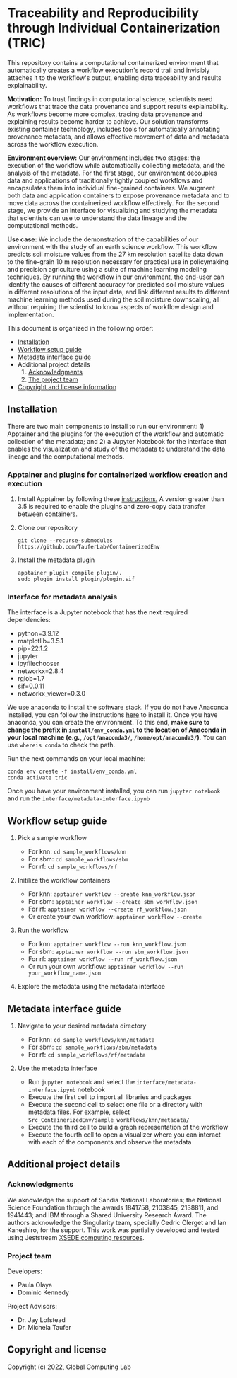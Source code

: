 # Traceability and Reproducibility through Individual Containerization (TRIC) 

This repository contains a computational containerized environment that automatically creates a workflow execution's record trail and invisibly attaches it to the workflow's output, enabling data traceability and results explainability.

**Motivation:** To trust findings in computational science, scientists need workflows that trace the data provenance and support results explainability. As workflows become more complex, tracing data provenance and explaining results become harder to achieve. Our solution transforms existing container technology, includes tools for automatically annotating provenance metadata, and allows effective movement of data and metadata across the workflow execution.   

**Environment overview:** Our environment includes two stages: the execution of the workflow while automatically collecting metadata, and the analysis of the metadata. For the first stage, our environment decouples data and applications of traditionally tightly coupled workflows and encapsulates them into individual fine-grained containers. We augment both data and application containers to expose provenance metadata and to move data across the containerized workflow effectively. For the second stage, we provide an interface for visualizing and studying the metadata that scientists can use to understand the data lineage and the computational methods.

**Use case:** We include the demonstration of the capabilities of our environment with the study of an earth science workflow. This workflow predicts soil moisture values from the 27 km resolution satellite data down to the fine-grain 10 m resolution necessary for practical use in policymaking and precision agriculture using a suite of machine learning modeling techniques. By running the workflow in our environment, the end-user can identify the causes of different accuracy for predicted soil moisture values in different resolutions of the input data, and link different results to different machine learning methods used during the soil moisture downscaling, all without requiring the scientist to know aspects of workflow design and implementation. 

This document is organized in the following order:
* [Installation](#installation)
* [Workflow setup guide](#workflow-setup-guide)
* [Metadata interface guide](#metadata-interface-guide)
* Additional project details
  1. [Acknowledgments](#acknowledgments)
  2. [The project team](#project-team)
* [Copyright and license information](#copyright-and-license)

## Installation 
There are two main components to install to run our environment: 1) Apptainer and the plugins for the execution of the workflow and automatic collection of the metadata; and 2) a Jupyter Notebook for the interface that enables the visualization and study of the metadata to understand the data lineage and the computational methods.

### Apptainer and plugins for containerized workflow creation and execution 
1. Install Apptainer by following these [instructions.](https://github.com/apptainer/apptainer/blob/main/INSTALL.md) A version greater than 3.5 is required to enable the plugins and zero-copy data transfer between containers.   

2. Clone our repository
    ```
    git clone --recurse-submodules https://github.com/TauferLab/ContainerizedEnv
    ```
3. Install the metadata plugin  
    ```
    apptainer plugin compile plugin/.  
    sudo plugin install plugin/plugin.sif 
    ```
### Interface for metadata analysis 
The interface is a Jupyter notebook that has the next required dependencies:  
* python=3.9.12
* matplotlib=3.5.1
* pip=22.1.2
* jupyter
* ipyfilechooser
* networkx=2.8.4
* rglob=1.7
* sif=0.0.11
* networkx_viewer=0.3.0 
  
We use anaconda to install the software stack. If you do not have Anaconda installed, you can follow the instructions [here](https://docs.anaconda.com/anaconda/install/index.html) to install it.
Once you have anaconda, you can create the environment. To this end, **make sure to change the prefix in `install/env_conda.yml` to the location of Anaconda in your local machine (e.g., `/opt/anaconda3/`, `/home/opt/anaconda3/`)**. You can use `whereis conda` to check the path. 

Run the next commands on your local machine:  
```
conda env create -f install/env_conda.yml
conda activate tric
```
Once you have your environment installed, you can run `jupyter notebook` and run the `interface/metadata-interface.ipynb`

## Workflow setup guide 

1. Pick a sample workflow  
    * For knn: `cd sample_workflows/knn`  
    * For sbm: `cd sample_workflows/sbm`  
    * For rf:  `cd sample_workflows/rf`  

2. Initilize the workflow containers  
    * For knn: `apptainer workflow --create knn_workflow.json`  
    * For sbm: `apptainer workflow --create sbm_workflow.json`  
    * For rf:  `apptainer workflow --create rf_workflow.json`  
    * Or create your own workflow: `apptainer workflow --create`

3. Run the workflow  
    * For knn: `apptainer workflow --run knn_workflow.json`  
    * For sbm: `apptainer workflow --run sbm_workflow.json`  
    * For rf:  `apptainer workflow --run rf_workflow.json`  
    * Or run your own workflow: `apptainer workflow --run your_workflow_name.json`

4. Explore the metadata using the metadata interface  

## Metadata interface guide  

1. Navigate to your desired metadata directory
    * For knn: `cd sample_workflows/knn/metadata`  
    * For sbm: `cd sample_workflows/sbm/metadata`  
    * For rf:  `cd sample_workflows/rf/metadata`  

2. Use the metadata interface  
    * Run `jupyter notebook` and select the `interface/metadata-interface.ipynb` notebook
    * Execute the first cell to import all libraries and packages
    * Execute the second cell to select one file or a directory with metadata files. For example, select `Src_ContainerizedEnv/sample_workflows/knn/metadata/` 
    * Execute the third cell to build a graph representation of the workflow
    * Execute the fourth cell to open a visualizer where you can interact with each of the components and observe the metadata 

 ## Additional project details
 
### Acknowledgments

We aknowledge the support of Sandia National Laboratories; the National Science Foundation through the awards 1841758, 2103845, 2138811, and 1941443; and IBM through a Shared University Research Award. The authors acknowledge the Singularity team, specially Cedric Clerget and Ian Kaneshiro, for the support.
This work was partially developed and tested using Jeststream [XSEDE computing resources](https://portal.xsede.org/group/xup/resource-monitor). 

### Project team

Developers:
* Paula Olaya
* Dominic Kennedy 

Project Advisors:
* Dr. Jay Lofstead
* Dr. Michela Taufer 


## Copyright and license

Copyright (c) 2022, Global Computing Lab
